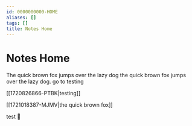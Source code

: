 ```yaml
---
id: 0000000000-HOME
aliases: []
tags: []
title: Notes Home
---
```


# Notes Home

The quick brown fox jumps over the lazy dog the quick brown fox jumps over the lazy dog.
go to testing

[[1720826866-PTBK|testing]]

[[1721018387-MJMV|the quick brown fox]]

test :satellite:
